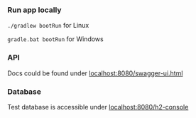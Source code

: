 ### Run app locally

`./gradlew bootRun` for Linux 

`gradle.bat bootRun` for Windows

### API

Docs could be found under [localhost:8080/swagger-ui.html](localhost:8080/swagger-ui.html)

### Database

Test database is accessible under [localhost:8080/h2-console](localhost:8080/h2-console)
